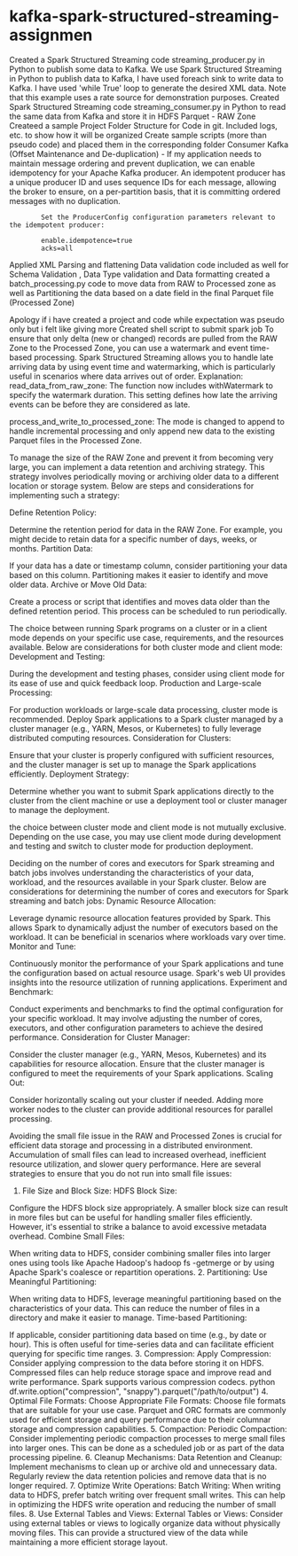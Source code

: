 # kafka-spark-structured-streaming-assignmen
Created a Spark Structured Streaming code streaming_producer.py in Python to publish some data to Kafka. We use Spark Structured Streaming in Python to publish data to Kafka, I have used foreach sink to write data to Kafka. I have used  'while True' loop to generate the desired XML data. Note that this example uses a rate source for demonstration purposes.
Created Spark Structured Streaming code streaming_consumer.py in Python to read the same data from Kafka and store it in HDFS Parquet - RAW Zone 
Createed a sample Project Folder Structure for Code in git. Included logs, etc. to show how it will be organized 
Create sample scripts (more than pseudo code) and placed them in the corresponding folder 
Consumer Kafka (Offset Maintenance and De-duplication) - If my application needs to maintain message ordering and prevent duplication, we can enable idempotency for your Apache Kafka producer. An idempotent producer has a unique producer ID and uses sequence IDs for each message, allowing the broker to ensure, on a per-partition basis, that it is committing ordered messages with no duplication.

            Set the ProducerConfig configuration parameters relevant to the idempotent producer:

            enable.idempotence=true
            acks=all
Applied XML Parsing and flattening
Data validation code included as well for Schema Validation , Data Type validation and Data formatting 
created a batch_processing.py code to move data from RAW to Processed zone as well as Partitioning the data based on a date field in the final Parquet file (Processed Zone) 

Apology if i have created a project and code while expectation was pseudo only but i felt like giving more
Created shell script to submit spark job
To ensure that only delta (new or changed) records are pulled from the RAW Zone to the Processed Zone, you can use a watermark and event time-based processing. Spark Structured Streaming allows you to handle late arriving data by using event time and watermarking, which is particularly useful in scenarios where data arrives out of order.
Explanation:
read_data_from_raw_zone: The function now includes withWatermark to specify the watermark duration. This setting defines how late the arriving events can be before they are considered as late.

process_and_write_to_processed_zone: The mode is changed to append to handle incremental processing and only append new data to the existing Parquet files in the Processed Zone.

To manage the size of the RAW Zone and prevent it from becoming very large, you can implement a data retention and archiving strategy. This strategy involves periodically moving or archiving older data to a different location or storage system. Below are steps and considerations for implementing such a strategy:

Define Retention Policy:

Determine the retention period for data in the RAW Zone. For example, you might decide to retain data for a specific number of days, weeks, or months.
Partition Data:

If your data has a date or timestamp column, consider partitioning your data based on this column. Partitioning makes it easier to identify and move older data.
Archive or Move Old Data:

Create a process or script that identifies and moves data older than the defined retention period. This process can be scheduled to run periodically.

The choice between running Spark programs on a cluster or in a client mode depends on your specific use case, requirements, and the resources available. Below are considerations for both cluster mode and client mode:
Development and Testing:

During the development and testing phases, consider using client mode for its ease of use and quick feedback loop.
Production and Large-scale Processing:

For production workloads or large-scale data processing, cluster mode is recommended. Deploy Spark applications to a Spark cluster managed by a cluster manager (e.g., YARN, Mesos, or Kubernetes) to fully leverage distributed computing resources.
Consideration for Clusters:

Ensure that your cluster is properly configured with sufficient resources, and the cluster manager is set up to manage the Spark applications efficiently.
Deployment Strategy:

Determine whether you want to submit Spark applications directly to the cluster from the client machine or use a deployment tool or cluster manager to manage the deployment.

the choice between cluster mode and client mode is not mutually exclusive. Depending on the use case, you may use client mode during development and testing and switch to cluster mode for production deployment.


Deciding on the number of cores and executors for Spark streaming and batch jobs involves understanding the characteristics of your data, workload, and the resources available in your Spark cluster. Below are considerations for determining the number of cores and executors for Spark streaming and batch jobs:
Dynamic Resource Allocation:

Leverage dynamic resource allocation features provided by Spark. This allows Spark to dynamically adjust the number of executors based on the workload. It can be beneficial in scenarios where workloads vary over time.
Monitor and Tune:

Continuously monitor the performance of your Spark applications and tune the configuration based on actual resource usage. Spark's web UI provides insights into the resource utilization of running applications.
Experiment and Benchmark:

Conduct experiments and benchmarks to find the optimal configuration for your specific workload. It may involve adjusting the number of cores, executors, and other configuration parameters to achieve the desired performance.
Consideration for Cluster Manager:

Consider the cluster manager (e.g., YARN, Mesos, Kubernetes) and its capabilities for resource allocation. Ensure that the cluster manager is configured to meet the requirements of your Spark applications.
Scaling Out:

Consider horizontally scaling out your cluster if needed. Adding more worker nodes to the cluster can provide additional resources for parallel processing.

Avoiding the small file issue in the RAW and Processed Zones is crucial for efficient data storage and processing in a distributed environment. Accumulation of small files can lead to increased overhead, inefficient resource utilization, and slower query performance. Here are several strategies to ensure that you do not run into small file issues:

1. File Size and Block Size:
HDFS Block Size:

Configure the HDFS block size appropriately. A smaller block size can result in more files but can be useful for handling smaller files efficiently. However, it's essential to strike a balance to avoid excessive metadata overhead.
Combine Small Files:

When writing data to HDFS, consider combining smaller files into larger ones using tools like Apache Hadoop's hadoop fs -getmerge or by using Apache Spark's coalesce or repartition operations.
2. Partitioning:
Use Meaningful Partitioning:

When writing data to HDFS, leverage meaningful partitioning based on the characteristics of your data. This can reduce the number of files in a directory and make it easier to manage.
Time-based Partitioning:

If applicable, consider partitioning data based on time (e.g., by date or hour). This is often useful for time-series data and can facilitate efficient querying for specific time ranges.
3. Compression:
Apply Compression:
Consider applying compression to the data before storing it on HDFS. Compressed files can help reduce storage space and improve read and write performance. Spark supports various compression codecs.
python
df.write.option("compression", "snappy").parquet("/path/to/output")
4. Optimal File Formats:
Choose Appropriate File Formats:
Choose file formats that are suitable for your use case. Parquet and ORC formats are commonly used for efficient storage and query performance due to their columnar storage and compression capabilities.
5. Compaction:
Periodic Compaction:
Consider implementing periodic compaction processes to merge small files into larger ones. This can be done as a scheduled job or as part of the data processing pipeline.
6. Cleanup Mechanisms:
Data Retention and Cleanup:
Implement mechanisms to clean up or archive old and unnecessary data. Regularly review the data retention policies and remove data that is no longer required.
7. Optimize Write Operations:
Batch Writing:
When writing data to HDFS, prefer batch writing over frequent small writes. This can help in optimizing the HDFS write operation and reducing the number of small files.
8. Use External Tables and Views:
External Tables or Views:
Consider using external tables or views to logically organize data without physically moving files. This can provide a structured view of the data while maintaining a more efficient storage layout.
